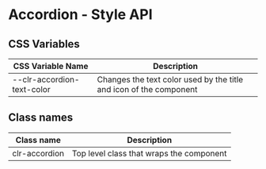 # Accordion - Style API

## CSS Variables

| CSS Variable Name          | Description                                                        |
| -------------------------- | ------------------------------------------------------------------ |
| --clr-accordion-text-color | Changes the text color used by the title and icon of the component |

## Class names

| Class name    | Description                              |
| ------------- | ---------------------------------------- |
| clr-accordion | Top level class that wraps the component |
